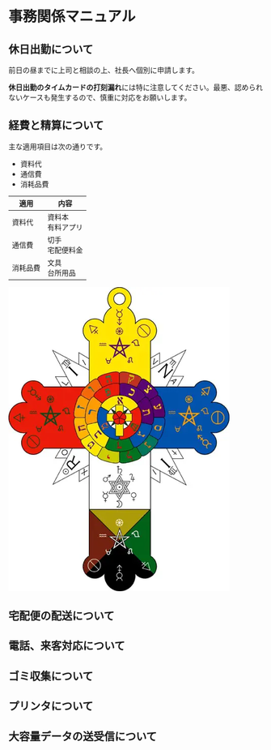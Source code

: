 # 事務関係マニュアル
## 休日出勤について
前日の昼までに上司と相談の上、社長へ個別に申請します。

**休日出勤のタイムカードの打刻漏れ**には特に注意してください。最悪、認められないケースも発生するので、慎重に対応をお願いします。
## 経費と精算について
主な適用項目は次の通りです。
- 資料代
- 通信費
- 消耗品費

|適用 | 内容
|--|--
|資料代 |資料本<br>有料アプリ
|通信費 |切手<br>宅配便料金
|消耗品費 |文具<br>台所用品

![画像](.img/ph48-10.jpg.webp)
## 宅配便の配送について
## 電話、来客対応について
## ゴミ収集について
## プリンタについて
## 大容量データの送受信について
